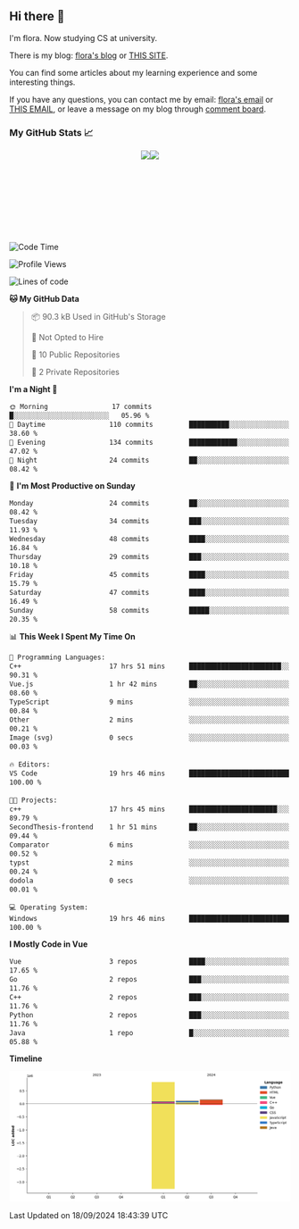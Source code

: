 ## Hi there 👋

I'm flora. Now studying CS at university. 

There is my blog: [flora's blog](https://florae006.github.io/) or [THIS SITE](https://dodolalorc.cn/). 

You can find some articles about my learning experience and some interesting things.

If you have any questions, you can contact me by email: [flora's email](mailto:chenflora124@gmail.com) or [THIS EMAIL](mailto:flora_chen2021@163.com), or leave a message on my blog through [comment board](https://florae006.github.io/comments/).

### My GitHub Stats 📈
<div style="display:flex;flex-direction:row;justify-content:center;">
  <img height="150" class="img" src="https://github-readme-stats.vercel.app/api?username=Florae006&count_private=true&show_icons=true&theme=graywhite&show_owner=true" />
  <img height="150" class="img" src="https://github-readme-stats.vercel.app/api/top-langs/?username=Florae006&layout=compact&theme=graywhite" />
</div>

<!--START_SECTION:waka-->
![Code Time](http://img.shields.io/badge/Code%20Time-273%20hrs%2028%20mins-blue)

![Profile Views](http://img.shields.io/badge/Profile%20Views-0-blue)

![Lines of code](https://img.shields.io/badge/From%20Hello%20World%20I%27ve%20Written-1.1%20million%20lines%20of%20code-blue)

**🐱 My GitHub Data** 

> 📦 90.3 kB Used in GitHub's Storage 
 > 
> 🚫 Not Opted to Hire
 > 
> 📜 10 Public Repositories 
 > 
> 🔑 2 Private Repositories 
 > 
**I'm a Night 🦉** 

```text
🌞 Morning                17 commits          █░░░░░░░░░░░░░░░░░░░░░░░░   05.96 % 
🌆 Daytime                110 commits         ██████████░░░░░░░░░░░░░░░   38.60 % 
🌃 Evening                134 commits         ████████████░░░░░░░░░░░░░   47.02 % 
🌙 Night                  24 commits          ██░░░░░░░░░░░░░░░░░░░░░░░   08.42 % 
```
📅 **I'm Most Productive on Sunday** 

```text
Monday                   24 commits          ██░░░░░░░░░░░░░░░░░░░░░░░   08.42 % 
Tuesday                  34 commits          ███░░░░░░░░░░░░░░░░░░░░░░   11.93 % 
Wednesday                48 commits          ████░░░░░░░░░░░░░░░░░░░░░   16.84 % 
Thursday                 29 commits          ███░░░░░░░░░░░░░░░░░░░░░░   10.18 % 
Friday                   45 commits          ████░░░░░░░░░░░░░░░░░░░░░   15.79 % 
Saturday                 47 commits          ████░░░░░░░░░░░░░░░░░░░░░   16.49 % 
Sunday                   58 commits          █████░░░░░░░░░░░░░░░░░░░░   20.35 % 
```


📊 **This Week I Spent My Time On** 

```text
💬 Programming Languages: 
C++                      17 hrs 51 mins      ███████████████████████░░   90.31 % 
Vue.js                   1 hr 42 mins        ██░░░░░░░░░░░░░░░░░░░░░░░   08.60 % 
TypeScript               9 mins              ░░░░░░░░░░░░░░░░░░░░░░░░░   00.84 % 
Other                    2 mins              ░░░░░░░░░░░░░░░░░░░░░░░░░   00.21 % 
Image (svg)              0 secs              ░░░░░░░░░░░░░░░░░░░░░░░░░   00.03 % 

🔥 Editors: 
VS Code                  19 hrs 46 mins      █████████████████████████   100.00 % 

🐱‍💻 Projects: 
c++                      17 hrs 45 mins      ██████████████████████░░░   89.79 % 
SecondThesis-frontend    1 hr 51 mins        ██░░░░░░░░░░░░░░░░░░░░░░░   09.44 % 
Comparator               6 mins              ░░░░░░░░░░░░░░░░░░░░░░░░░   00.52 % 
typst                    2 mins              ░░░░░░░░░░░░░░░░░░░░░░░░░   00.24 % 
dodola                   0 secs              ░░░░░░░░░░░░░░░░░░░░░░░░░   00.01 % 

💻 Operating System: 
Windows                  19 hrs 46 mins      █████████████████████████   100.00 % 
```

**I Mostly Code in Vue** 

```text
Vue                      3 repos             ████░░░░░░░░░░░░░░░░░░░░░   17.65 % 
Go                       2 repos             ███░░░░░░░░░░░░░░░░░░░░░░   11.76 % 
C++                      2 repos             ███░░░░░░░░░░░░░░░░░░░░░░   11.76 % 
Python                   2 repos             ███░░░░░░░░░░░░░░░░░░░░░░   11.76 % 
Java                     1 repo              █░░░░░░░░░░░░░░░░░░░░░░░░   05.88 % 
```



**Timeline**

![Lines of Code chart](https://raw.githubusercontent.com/Florae006/Florae006/main/assets/bar_graph.png)


 Last Updated on 18/09/2024 18:43:39 UTC
<!--END_SECTION:waka-->

<!--
**Florae006/Florae006** is a ✨ _special_ ✨ repository because its `README.md` (this file) appears on your GitHub profile.

Here are some ideas to get you started:

- 🔭 I’m currently working on ...
- 🌱 I’m currently learning ...
- 👯 I’m looking to collaborate on ...
- 🤔 I’m looking for help with ...
- 💬 Ask me about ...
- 📫 How to reach me: ...
- 😄 Pronouns: ...
- ⚡ Fun fact: ...
  -->
